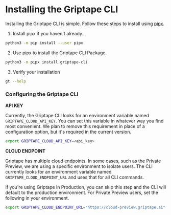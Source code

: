 # Installing the Griptape CLI

Installing the Griptape CLI is simple. Follow these steps to install using [pipx](https://github.com/pypa/pipx).

1. Install pipx if you haven't already.

```sh
python3 -m pip install --user pipx
```

2. Use pipx to install the Griptape CLI Package.

```sh
python3 -m pipx install griptape-cli
```

3. Verify your installation

```sh
gt --help
```

### Configuring the Griptape CLI

**API KEY**

Currently, the Griptape CLI looks for an environment variable named `GRIPTAPE_CLOUD_API_KEY`. You can set this variable in whatever way you find most convenient. We plan to remove this requirement in place of a configuration option, but it's required in the current version.

```sh
export GRIPTAPE_CLOUD_API_KEY=<api_key>
```

**CLOUD ENDPOINT**

Griptape has multiple cloud endpoints. In some cases, such as the Private Preview, we are using a specific environment to isolate users. The CLI currently looks for an environment variable named `GRIPTAPE_CLOUD_ENDPOINT_URL` and uses that for all CLI commands.

If you're using Griptape in Production, you can skip this step and the CLI will default to the production environment. For Private Preview users, set the following in your environment.

```sh
export GRIPTAPE_CLOUD_ENDPOINT_URL="https://cloud-preview.griptape.ai"
```
